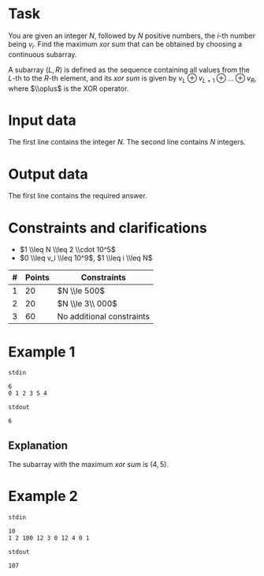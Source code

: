 
# Task

You are given an integer $N$, followed by $N$ positive numbers, the $i$-th number being $v_i$. Find the maximum *xor sum* that can be obtained by choosing a continuous subarray.

A subarray $(L, R)$ is defined as the sequence containing all values from the $L$-th to the $R$-th element, and its *xor sum* is given by $v_L \oplus v_{L+1} \oplus \dots \oplus v_R$, where $\\oplus$ is the XOR operator.

# Input data

The first line contains the integer $N$. The second line contains $N$ integers.

# Output data

The first line contains the required answer.

# Constraints and clarifications

* $1 \\leq N \\leq 2 \\cdot 10^5$
* $0 \\leq v_i \\leq 10^9$, $1 \\leq i \\leq N$

|#|Points|Constraints|
|-|-|-|
|1|20|$N \\le 500$|
|2|20|$N \\le 3\\ 000$|
|3|60|No additional constraints|

# Example 1

`stdin`
```
6
0 1 2 3 5 4
```

`stdout`
```
6
```

## Explanation

The subarray with the maximum *xor sum* is $(4, 5)$.

# Example 2

`stdin`
```
10 
1 2 100 12 3 0 12 4 0 1
```

`stdout`
```
107
```
